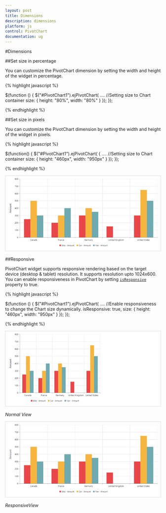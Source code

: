 ```yaml
---
layout: post
title: Dimensions
description: dimensions
platform: js
control: PivotChart
documentation: ug
---
```


#Dimensions

##Set size in percentage

You can customize the PivotChart dimension by setting the width and height of the widget in percentage.

{% highlight javascript %}

$(function () {
    $("#PivotChart1").ejPivotChart(
       ....
       //Setting size to Chart container
       size: {
         height: "80%",
         width: "80%"
       }
    });
});

{% endhighlight %}

##Set size in pixels

You can customize the PivotChart dimension by setting the width and height of the widget in pixels.

{% highlight javascript %}

$(function()
{
    $("#PivotChart1").ejPivotChart(
    {
        ....
        //Setting size to Chart container
        size:
        {
            height: "460px",
            width: "950px"
        }
    });
});

{% endhighlight %}

![](Dimensions_images/Dimensions.png) 

##Responsive

PivotChart widget supports responsive rendering based on the target device (desktop & tablet) resolution. It supports resolution upto 1024x600. You can enable responsiveness in PivotChart by setting [`isResponsive`](/js/api/ejpivotchart#members:isresponsive) property to true.

{% highlight javascript %}

$(function () {
    $("#PivotChart1").ejPivotChart(
       .... 
       //Enable responsiveness to change the Chart size dynamically.
       isResponsive: true,
       size: {
         height: "460px",
         width: "950px"
       }
    });
});

{% endhighlight %}

![](Dimensions_images/NormalView.png)

_Normal View_

![](Dimensions_images/ResponsiveView.png)

_ResponsiveView_